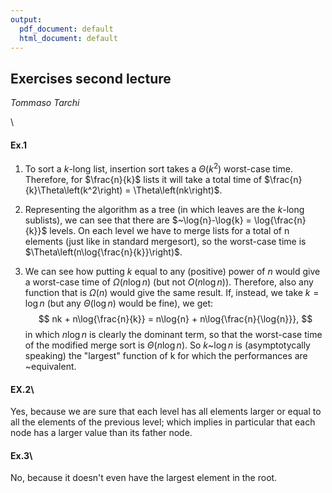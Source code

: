 ```yaml
---
output:
  pdf_document: default
  html_document: default
---
```

## Exercises second lecture

*Tommaso Tarchi*

\

#### Ex.1

1. To sort a $k$-long list, insertion sort takes a $\Theta\left(k^2\right)$ worst-case time. Therefore, for $\frac{n}{k}$ lists it will take a total time of $\frac{n}{k}\Theta\left(k^2\right) = \Theta\left(nk\right)$.

2. Representing the algorithm as a tree (in which leaves are the $k$-long sublists), we can see that there are $~\log{n}-\log{k} = \log{\frac{n}{k}}$ levels.
On each level we have to merge lists for a total of n elements (just like in standard mergesort), so the worst-case time is $\Theta\left(n\log{\frac{n}{k}}\right)$.

3. We can see how putting $k$ equal to any (positive) power of $n$ would give a worst-case time of $\Omega\left(n\log{n}\right)$ (but not $O\left(n\log{n}\right)$). Therefore, also any function that is $\Omega\left(n\right)$ would give the same result.
If, instead, we take $k=\log{n}$ (but any $\Theta\left(\log{n}\right)$ would be fine), we get:
$$
nk + n\log{\frac{n}{k}} = n\log{n} + n\log{\frac{n}{\log{n}}},
$$
in which $n\log{n}$ is clearly the dominant term, so that the worst-case time of the modified merge sort is $\Theta\left(n\log{n}\right)$.
So $k$~$\log{n}$ is (asymptotycally speaking) the "largest" function of k for which the performances are ~equivalent.


#### EX.2\

Yes, because we are sure that each level has all elements larger or equal to all the elements of the previous level; which implies in particular that each node has a larger value than its father node.


#### Ex.3\

No, because it doesn't even have the largest element in the root.
